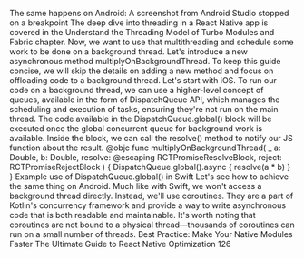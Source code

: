 The same happens on Android:
A screenshot from Android Studio stopped on a breakpoint
The deep dive into threading in a React Native app is covered in the Understand 
the Threading Model of Turbo Modules and Fabric chapter.
Now, we want to use that multithreading and schedule some work to be done on a background 
thread. Let's introduce a new asynchronous method multiplyOnBackgroundThread.  To keep 
this guide concise, we will skip the details on adding a new method and focus on offloading 
code to a background thread.
Let's start with iOS. To run our code on a background thread, we can use a higher-level concept 
of queues, available in the form of DispatchQueue API, which manages the scheduling and 
execution of tasks, ensuring they're not run on the main thread. The code available in the 
DispatchQueue.global() block will be executed once the global concurrent queue for 
background work is available. Inside the block, we can call the resolve() method to notify 
our JS function about the result.
 @objc func multiplyOnBackgroundThread(
    _ a: Double,
    b: Double,
    resolve: @escaping RCTPromiseResolveBlock,
    reject: RCTPromiseRejectBlock
  ) {
    DispatchQueue.global().async {
      resolve(a * b)
    }
  }
Example use of DispatchQueue.global() in Swift
Let's see how to achieve the same thing on Android. Much like with Swift, we won't access 
a background thread directly. Instead, we'll use coroutines. They are a part of Kotlin's 
concurrency framework and provide a way to write asynchronous code that is both readable and 
maintainable. It's worth noting that coroutines are not bound to a physical thread—thousands 
of coroutines can run on a small number of threads.
Best Practice: Make Your Native Modules Faster
The Ultimate Guide to React Native Optimization
126
